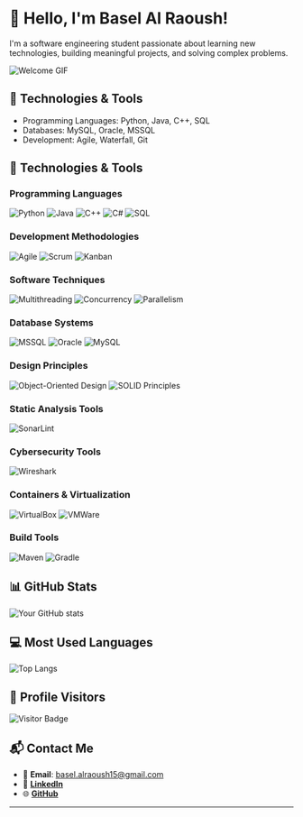 # 👋 Hello, I'm Basel Al Raoush!
I'm a software engineering student passionate about learning new technologies, building meaningful projects, and solving complex problems.

![Welcome GIF](https://media.giphy.com/media/jUwpNzg9IcyrK/giphy.gif)


## 🔧 Technologies & Tools
- Programming Languages: Python, Java, C++, SQL
- Databases: MySQL, Oracle, MSSQL
- Development: Agile, Waterfall, Git

## 🔧 Technologies & Tools

### Programming Languages
![Python](https://img.shields.io/badge/-Python-333?style=flat&logo=python)
![Java](https://img.shields.io/badge/-Java-333?style=flat&logo=java)
![C++](https://img.shields.io/badge/-C++-333?style=flat&logo=c%2B%2B&logoColor=00599C)
![C#](https://img.shields.io/badge/-C%23-333?style=flat&logo=c-sharp)
![SQL](https://img.shields.io/badge/-SQL-333?style=flat&logo=MySQL)

### Development Methodologies
![Agile](https://img.shields.io/badge/-Agile-333?style=flat&logo=agile)
![Scrum](https://img.shields.io/badge/-Scrum-333?style=flat&logo=scrumalliance)
![Kanban](https://img.shields.io/badge/-Kanban-333?style=flat&logo=kanban)

### Software Techniques
![Multithreading](https://img.shields.io/badge/-Multithreading-333?style=flat&logo=linux)
![Concurrency](https://img.shields.io/badge/-Concurrency-333?style=flat&logo=java)
![Parallelism](https://img.shields.io/badge/-Parallelism-333?style=flat&logo=parallel)

### Database Systems
![MSSQL](https://img.shields.io/badge/-MSSQL-333?style=flat&logo=microsoft-sql-server)
![Oracle](https://img.shields.io/badge/-Oracle-333?style=flat&logo=oracle)
![MySQL](https://img.shields.io/badge/-MySQL-333?style=flat&logo=mysql)

### Design Principles
![Object-Oriented Design](https://img.shields.io/badge/-Object%20Oriented%20Design-333?style=flat&logo=design)
![SOLID Principles](https://img.shields.io/badge/-SOLID%20Principles-333?style=flat&logo=design)

### Static Analysis Tools
![SonarLint](https://img.shields.io/badge/-SonarLint-333?style=flat&logo=sonarlint)

### Cybersecurity Tools
![Wireshark](https://img.shields.io/badge/-Wireshark-333?style=flat&logo=wireshark)

### Containers & Virtualization
![VirtualBox](https://img.shields.io/badge/-VirtualBox-333?style=flat&logo=virtualbox)
![VMWare](https://img.shields.io/badge/-VMWare-333?style=flat&logo=vmware)

### Build Tools
![Maven](https://img.shields.io/badge/-Maven-333?style=flat&logo=apache-maven)
![Gradle](https://img.shields.io/badge/-Gradle-333?style=flat&logo=gradle)


## 📊 GitHub Stats
![Your GitHub stats](https://github-readme-stats.vercel.app/api?username=Al-RaoushBasel&show_icons=true&theme=radical)

## 💻 Most Used Languages
![Top Langs](https://github-readme-stats.vercel.app/api/top-langs/?username=Al-RaoushBasel&layout=compact&theme=radical)

## 👀 Profile Visitors
![Visitor Badge](https://visitor-badge.glitch.me/badge?page_id=Al-RaoushBasel)


## 📬 Contact Me

- 📧 **Email**: [basel.alraoush15@gmail.com](mailto:basel.alraoush15@gmail.com)
- 💼 **[LinkedIn](https://www.linkedin.com/in/basel-al-raoush-72b002291)**
- 🌐 **[GitHub](https://github.com/Al-RaoushBasel)**

---






<!---
Al-RaoushBasel/Al-RaoushBasel is a ✨ special ✨ repository because its `README.md` (this file) appears on your GitHub profile.
You can click the Preview link to take a look at your changes.
--->
